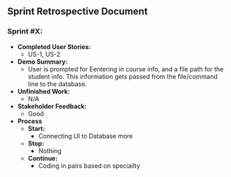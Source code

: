 ## Sprint Retrospective Document

### Sprint #X:
- **Completed User Stories:**
  - US-1, US-2
- **Demo Summary:**
  - User is prompted for Eentering in course info, and a file path for the student info. This information gets passed from the file/command line to the database.
- **Unfinished Work:**
  - N/A
- **Stakeholder Feedback:**
  - Good
- **Process**
  - **Start:**
    - Connecting UI to Database more
  - **Stop:**
    - Nothing
  - **Continue:**
    - Coding in pairs based on speciailty
